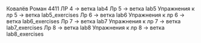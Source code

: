 Ковалёв Роман 4411
ЛР 4 -> ветка lab4
Лр 5 -> ветка lab5
Упражнения к лр 5 -> ветка lab5_exercises
Лр 6 -> ветка lab6
Упражнения к лр 6 -> ветка lab6_exercises
Лр 7 -> ветка lab7
Упражнения к лр 7 -> ветка lab7_exercises
Лр 8 -> ветка lab8
Упражнения к лр 8 -> ветка lab8_exercises
